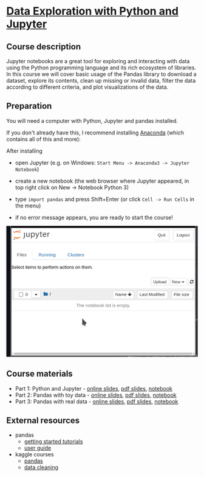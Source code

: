 # [Data Exploration with Python and Jupyter](https://ssciwr.github.io/jupyter-data-exploration)

## Course description

Jupyter notebooks are a great tool for exploring and interacting with data using the Python programming language and its rich ecosystem of libraries.
In this course we will cover basic usage of the Pandas library to download a dataset, explore its contents, clean up missing or invalid data, filter the data according to different criteria, and plot visualizations of the data.

## Preparation

You will need a computer with Python, Jupyter and pandas installed.

If you don't already have this, I recommend installing [Anaconda](https://www.anaconda.com/products/individual) (which contains all of this and more):

After installing

- open Jupyter (e.g. on Windows: `Start Menu -> Anaconda3 -> Jupyter Notebook`)

- create a new notebook (the web browser where Jupyter appeared, in top right click on New -> Notebook Python 3)

- type `import pandas` and press Shift+Enter (or click `Cell -> Run Cells` in the menu)

- if no error message appears, you are ready to start the course!

![setup screenshot](setup.apng)

## Course materials

- Part 1: Python and Jupyter - [online slides](https://ssciwr.github.io/jupyter-data-exploration), [pdf slides](https://ssciwr.github.io/jupyter-data-exploration/index.pdf), [notebook](index.ipynb)
- Part 2: Pandas with toy data - [online slides](https://ssciwr.github.io/jupyter-data-exploration/pandas-toy-data.slides.html), [pdf slides](https://ssciwr.github.io/jupyter-data-exploration/pandas-toy-data.pdf), [notebook](pandas-toy-data.ipynb)
- Part 3: Pandas with real data - [online slides](https://ssciwr.github.io/jupyter-data-exploration/pandas-real-data.slides.html), [pdf slides](https://ssciwr.github.io/jupyter-data-exploration/pandas-real-data.pdf), [notebook](pandas-real-data.ipynb)

## External resources

- pandas
  - [getting started tutorials](https://pandas.pydata.org/docs/getting_started/intro_tutorials/index.html)
  - [user guide](https://pandas.pydata.org/docs/user_guide/index.html)
- kaggle courses
  - [pandas](https://www.kaggle.com/learn/pandas)
  - [data cleaning](https://www.kaggle.com/learn/data-cleaning)
